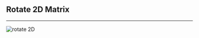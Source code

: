 <h2>Rotate 2D Matrix</h2>
<hr>
<img src="https://scipython.com/static/media/uploads/examples/rotation-matrix-figure.png" alt="rotate 2D">